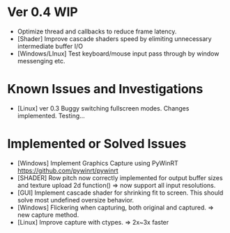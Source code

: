 # Ver 0.4 WIP
- Optimize thread and callbacks to reduce frame latency.
- [Shader] Improve cascade shaders speed by elimiting unnecessary intermediate buffer I/O
- [Windows/LInux] Test keyboard/mouse input pass through by window messenging etc.

# Known Issues and Investigations
- [Linux] ver 0.3 Buggy switching fullscreen modes. Changes implemented. Testing...
  
# Implemented or Solved Issues
- [Windows] Implement Graphics Capture using PyWinRT https://github.com/pywinrt/pywinrt
- [SHADER] Row pitch now correctly implemented for output buffer sizes and texture upload 2d function() => now support all input resolutions.
- [GUI] Implement cascade shader for shrinking fit to screen. This should solve most undefined oversize behavior.
- [Windows] Flickering when capturing, both original and captured.  => new capture method.
- [Linux] Improve capture with ctypes. => 2x~3x faster
